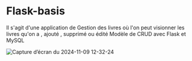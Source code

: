 # Flask-basis
Il s'agit d'une application de Gestion des livres où l'on peut visionner les livres qu'on a , ajouté , supprimé ou édité 
Modèle de CRUD avec Flask et MySQL 

![Capture d’écran du 2024-11-09 12-32-24](https://github.com/user-attachments/assets/2049f0f5-0421-4d12-92ad-00d38972c7b0)


